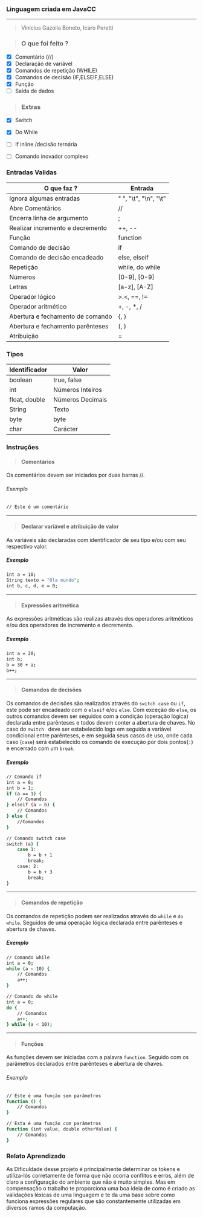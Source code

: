 ### Linguagem criada em JavaCC

---

> Vinicius Gazolla Boneto, Icaro Peretti



> ### O que foi feito ?

 - [x] Comentário (//)
 - [x] Declaração de variável
 - [x] Comandos de repetição (WHILE)
 - [x] Comandos de decisão (IF,ELSEIF,ELSE)
 - [x] Função
 - [ ] Saída de dados 

> ### Extras

 - [x] Switch
 - [x] Do While
 - [ ] If inline /decisão ternária
 - [ ] Comando inovador complexo


<div style="page-break-after: always;"></div>


### Entradas Validas

O que faz ?| Entrada
---------------------------| --------
Ignora algumas entradas | " ", "\t", "\n", "\t"
Abre Comentários | // 
Encerra linha de argumento | ; 
Realizar incremento e decremento | ++, -- 
Função | function 
Comando de decisão | if 
Comando de decisão encadeado | else, elseif 
Repetição | while, do while 
Números | [0-9], [0-9] 
Letras | [a-z], [A-Z] 
Operador lógico | >.<, ==, != 
Operador aritmético | +, -, *, / 
Abertura e fechamento de comando | {, } 
Abertura e fechamento parênteses | (, ) 
Atribuição | = 

### Tipos

Identificador    | Valor 
------------------------------------ | --------
boolean | true, false 
int | Números Inteiros 
float, double | Números Decimais 
String | Texto 
byte | byte 
char | Carácter 

<div style="page-break-after: always;"></div>

### Instruções

> #### Comentários

Os comentários devem ser iniciados por duas barras //.

###### Exemplo
```bash
// Este é um comentário
```

---
> #### Declarar variável e atribuição de valor

As variáveis são declaradas com identificador de seu tipo e/ou com seu respectivo valor.

##### Exemplo
```bash
int a = 10;
String texto = "Ola mundo";
int b, c, d, e = 0;
```

---
> #### Expressões aritmética

As expressões aritméticas são realizas através dos operadores aritméticos e/ou dos operadores de incremento e decremento.

##### Exemplo
```bash
int a = 20;
int b;
b = 30 + a;
b++;
```

---

> #### Comandos de decisões

Os comandos de decisões são realizados através do `switch case` ou `if`, este pode ser encadeado com o `elseif` e/ou `else`. Com exceção do `else`, os outros comandos devem ser seguidos com a condição (operação lógica) declarada entre parênteses e todos devem conter a abertura de chaves. No caso do `switch ` deve ser estabelecido logo em seguida a variável condicional entre parênteses, e em seguida seus casos de uso, onde cada caso (`case`) será estabelecido os comando de execução por dois pontos(`:`) e  encerrado com um `break`.

##### Exemplo
```bash
// Comando if
int a = 0;
int b = 1;
if (a == 1) {
	// Comandos
} elseif (a > b) {
	// Comandos
} else {
	//Comandos
}

// Comando switch case
switch (a) {
	case 1:
		b = b + 1
		break;
	case: 2:
		b = b + 3
		break;
}
```

---

> #### Comandos de repetição

Os comandos de repetição podem ser realizados através do `while` e `do while`. Seguidos de uma operação lógica declarada entre parênteses e abertura de chaves.

##### Exemplo
```bash
// Comando while
int a = 0;
while (a < 10) {
	// Comandos
	a++;
}
```
```bash
// Comando do while
int a = 0;
do {
	// Comandos
	a++;
} while (a < 10);
```

---

> #### Funções

As funções devem ser iniciadas com a palavra `function`. Seguido com os parâmetros declarados entre parênteses e abertura de chaves.

###### Exemplo
```bash
// Este é uma função sem parâmetros
function () {
	// Comandos
}
```
```bash
// Esta é uma função com parâmetros
function (int value, double otherValue) {
	// Comandos
}
```

### Relato Aprendizado

  As Dificuldade desse projeto é principalmente determinar os tokens e utiliza-lós corretamente de forma que não ocorra conflitos e erros, além de claro a configuração do ambiente que não é muito simples. Mas em compensação o trabalho te proporciona uma boa ideia de como é criado as validações léxicas de uma linguagem e te da uma base sobre como funciona expressões regulares que são constantemente utilizadas em diversos ramos da computação.
